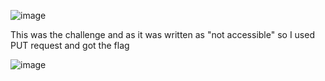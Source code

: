 ![image](https://github.com/biku34/CTF_writeups/assets/117967710/02d01317-48e2-4269-b5c3-8c42d73138e2)

This was the challenge and as it was written as "not accessible" so I used PUT request and got the flag 

![image](https://github.com/biku34/CTF_writeups/assets/117967710/a2aa4251-551f-45ba-a99a-12659610ab44)

